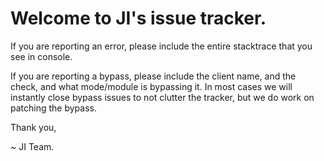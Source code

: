 # Welcome to JI's issue tracker.
If you are reporting an error, please include the entire stacktrace that you see in console.

If you are reporting a bypass, please include the client name, and the check, and what mode/module is bypassing it. In most cases we will instantly close bypass issues to not clutter the tracker, but we do work on patching the bypass.

Thank you, 

~ JI Team.
